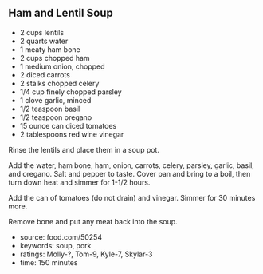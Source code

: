 Ham and Lentil Soup
-------------------

- 2 cups lentils
- 2 quarts water
- 1 meaty ham bone
- 2 cups chopped ham
- 1 medium onion, chopped
- 2 diced carrots
- 2 stalks chopped celery
- 1/4 cup finely chopped parsley
- 1 clove garlic, minced
- 1/2 teaspoon basil
- 1/2 teaspoon oregano
- 15 ounce can diced tomatoes
- 2 tablespoons red wine vinegar

Rinse the lentils and place them in a soup pot.

Add the water, ham bone, ham, onion, carrots, celery, parsley, garlic,
basil, and oregano.  Salt and pepper to taste.  Cover pan and bring to
a boil, then turn down heat and simmer for 1-1/2 hours.

Add the can of tomatoes (do not drain) and vinegar.  Simmer for 30
minutes more.

Remove bone and put any meat back into the soup.

- source: food.com/50254
- keywords: soup, pork
- ratings: Molly-?, Tom-9, Kyle-7, Skylar-3
- time: 150 minutes
